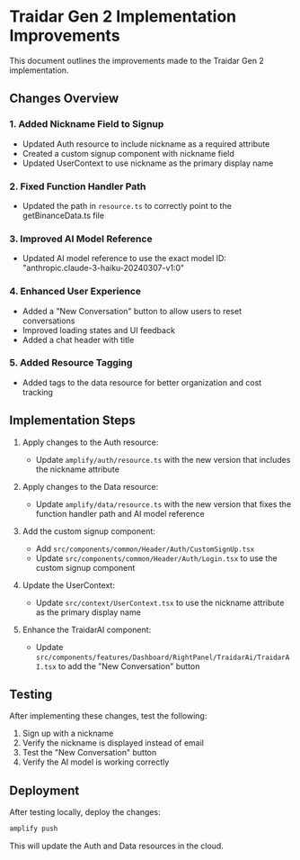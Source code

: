# Traidar Gen 2 Implementation Improvements

This document outlines the improvements made to the Traidar Gen 2 implementation.

## Changes Overview

### 1. Added Nickname Field to Signup
- Updated Auth resource to include nickname as a required attribute
- Created a custom signup component with nickname field
- Updated UserContext to use nickname as the primary display name

### 2. Fixed Function Handler Path
- Updated the path in `resource.ts` to correctly point to the getBinanceData.ts file

### 3. Improved AI Model Reference
- Updated AI model reference to use the exact model ID: "anthropic.claude-3-haiku-20240307-v1:0"

### 4. Enhanced User Experience
- Added a "New Conversation" button to allow users to reset conversations
- Improved loading states and UI feedback
- Added a chat header with title

### 5. Added Resource Tagging
- Added tags to the data resource for better organization and cost tracking

## Implementation Steps

1. Apply changes to the Auth resource:
   - Update `amplify/auth/resource.ts` with the new version that includes the nickname attribute

2. Apply changes to the Data resource:
   - Update `amplify/data/resource.ts` with the new version that fixes the function handler path and AI model reference

3. Add the custom signup component:
   - Add `src/components/common/Header/Auth/CustomSignUp.tsx`
   - Update `src/components/common/Header/Auth/Login.tsx` to use the custom signup component

4. Update the UserContext:
   - Update `src/context/UserContext.tsx` to use the nickname attribute as the primary display name

5. Enhance the TraidarAI component:
   - Update `src/components/features/Dashboard/RightPanel/TraidarAi/TraidarAI.tsx` to add the "New Conversation" button

## Testing

After implementing these changes, test the following:

1. Sign up with a nickname
2. Verify the nickname is displayed instead of email
3. Test the "New Conversation" button
4. Verify the AI model is working correctly

## Deployment

After testing locally, deploy the changes:

```bash
amplify push
```

This will update the Auth and Data resources in the cloud.